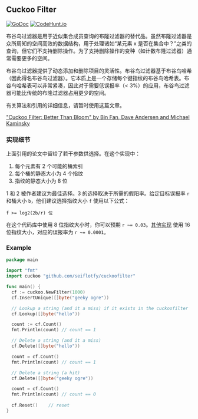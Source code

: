 ## Cuckoo Filter

[![GoDoc](https://godoc.org/github.com/seiflotfy/cuckoofilter?status.svg)](https://godoc.org/github.com/seiflotfy/cuckoofilter) [![CodeHunt.io](https://img.shields.io/badge/vote-codehunt.io-02AFD1.svg)](http://codehunt.io/sub/cuckoo-filter/?utm_source=badge&utm_medium=badge&utm_campaign=pr-badge)

布谷鸟过滤器是用于近似集合成员查询的布隆过滤器的替代品。虽然布隆过滤器是众所周知的空间高效的数据结构，用于处理诸如“某元素 x 是否在集合中？”之类的查询，但它们不支持删除操作。为了支持删除操作的变种（如计数布隆过滤器）通常需要更多的空间。

布谷鸟过滤器提供了动态添加和删除项目的灵活性。布谷鸟过滤器基于布谷鸟哈希（因此得名布谷鸟过滤器）。它本质上是一个存储每个键指纹的布谷鸟哈希表。布谷鸟哈希表可以非常紧凑，因此对于需要低误报率（< 3%）的应用，布谷鸟过滤器可能比传统的布隆过滤器占用更少的空间。

有关算法和引用的详细信息，请暂时使用这篇文章。

["Cuckoo Filter: Better Than Bloom" by Bin Fan, Dave Andersen and Michael Kaminsky](https://www.cs.cmu.edu/~dga/papers/cuckoo-conext2014.pdf)

### 实现细节

上面引用的论文中留给了若干参数供选择。在这个实现中：

1. 每个元素有 2 个可能的桶索引
2. 每个桶的静态大小为 4 个指纹
3. 指纹的静态大小为 8 位

1 和 2 被作者建议为最佳选择。3 的选择取决于所需的假阳率。给定目标误报率 `r` 和桶大小 `b`，他们建议选择指纹大小 `f` 使用以下公式：

    f >= log2(2b/r) 位

在这个代码库中使用 8 位指纹大小时，你可以预期 `r ~= 0.03`。[其他实现](https://github.com/panmari/cuckoofilter) 使用 16 位指纹大小，对应的误报率为 `r ~= 0.0001`。

### Example

```go
package main

import "fmt"
import cuckoo "github.com/seiflotfy/cuckoofilter"

func main() {
  cf := cuckoo.NewFilter(1000)
  cf.InsertUnique([]byte("geeky ogre"))

  // Lookup a string (and it a miss) if it exists in the cuckoofilter
  cf.Lookup([]byte("hello"))

  count := cf.Count()
  fmt.Println(count) // count == 1

  // Delete a string (and it a miss)
  cf.Delete([]byte("hello"))

  count = cf.Count()
  fmt.Println(count) // count == 1

  // Delete a string (a hit)
  cf.Delete([]byte("geeky ogre"))

  count = cf.Count()
  fmt.Println(count) // count == 0
  
  cf.Reset()    // reset
}
```
